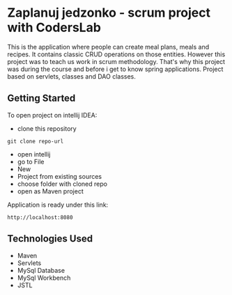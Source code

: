 # Zaplanuj jedzonko - scrum project with CodersLab

This is the application where people can create meal plans, meals and recipes. It contains classic CRUD operations on those entities. However this project was to teach us work in scrum methodology. That's why this project was during the course and before i get to know spring applications. Project based on servlets, classes and DAO classes.

## Getting Started

To open project on intellij IDEA:
 - clone this repository
 ```
 git clone repo-url
 ```
 * open intellij
 * go to File
 * New
 * Project from existing sources
 * choose folder with cloned repo
 * open as Maven project
 
 Application is ready under this link:
 ```
 http://localhost:8080
 ```
 
## Technologies Used

* Maven
* Servlets
* MySql Database
* MySql Workbench
* JSTL
